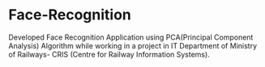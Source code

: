 # Face-Recognition
Developed Face Recognition Application using PCA(Principal Component Analysis) Algorithm while working in a project in IT Department of Ministry of Railways- CRIS (Centre for Railway Information Systems).
